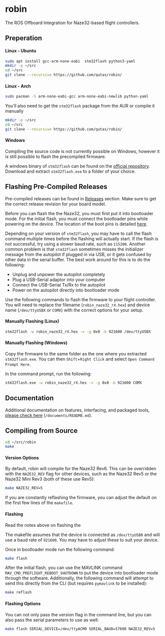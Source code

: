# robin
The ROS Offboard Integration for Naze32-based flight controllers.

## Preperation
#### Linux - Ubuntu
```sh
sudo apt install gcc-arm-none-eabi  stm32flash python3-yaml
mkdir -p ~/src
cd ~/src
git clone --recursive https://github.com/qutas/robin/
```

#### Linux - Arch
```sh
sudo pacman -S arm-none-eabi-gcc arm-none-eabi-newlib python-yaml
```
You'll also need to get the `stm32flash` package from the AUR or compile it manually

```sh
mkdir -p ~/src
cd ~/src
git clone --recursive https://github.com/qutas/robin/
```

#### Windows
Compiling the source code is not currently possible on Windows, however it is still possible to flash the precompiled firmware.

A windows binary of `stm32flash` can be found on the [official repository](https://sourceforge.net/projects/stm32flash/). Download and extract `stm32flash.exe` to a folder of your choice.

## Flashing Pre-Compiled Releases
Pre-compiled releases can be found in [Releases](https://github.com/qutas/robin/releases) section. Make sure to get the correct release revision for your board model.

Before you can flash the the Naze32, you must first put it into bootloader mode. For the initial flash, you must connect the bootloader pins while powering on the device. The location of the boot pins is detailed [here](documents/PINOUT.md).

Depending on your version of `stm32flash`, you may have to call the flash command multiple times before the flashing will actually start. If the flash is not successful, try using a slower baud rate, such as `115200`. Another common problem is that `stm32flash` sometimes misses the initializer message from the autopilot if plugged in via USB, or it gets confused by other data in the serial buffer. The best work around for this is to do the following:
- Unplug and unpower the autopilot completely
- Plug a USB-Serial adaptor into your computer
- Connect the USB-Serial Tx/Rx to the autopilot
- Power on the autopilot directly into bootloader mode

Use the following commands to flash the firmware to your flight controller. You will need to replace the filename (`robin_naze32_rX.hex`) and device name (`/dev/ttyUSBX` or `COMX`) with the correct options for your setup.

#### Manually Flashing (Linux)
```sh
stm32flash -w robin_naze32_rX.hex -v -g 0x0 -b 921600 /dev/ttyUSBX
```

#### Manually Flashing (Windows)
Copy the firmware to the same folder as the one where you extracted `stm32flash.exe`. You can then `Shift`+`Right Click` and select `Open Command Prompt Here`.

In the command prompt, run the following:
```sh
stm32flash.exe -w robin_naze32_rX.hex -v -g 0x0 -b 921600 COMX
```

## Documentation
Additional documentation on features, interfacing, and packaged tools, [please check here](documents/README.md) (`/documents/README.md`).

## Compiling from Source
```sh
cd ~/src/robin
make
```

#### Version Options
By default, robin will compile for the Naze32 Rev6. This can be overridden with the `NAZE32_REV` flag for other devices, such as the Naze32 Rev5 or the Naze32 Mini Rev3 (both of these use Rev5):
```sh
make NAZE32_REV=5
```

If you are constantly reflashing the firmware, you can adjust the default on the first few lines of the `makefile`.

#### Flashing

Read the notes above on flashing the

The makefile assumes that the device is connected as `/dev/ttyUSB0` and will use a baud rate of `921600`. You may have to adjust these to suit your device.

Once in bootloader mode run the following command:
```sh
make flash
```
After the initial flash, you can use the MAVLINK command `MAV_CMD_PREFLIGHT_REBOOT_SHUTDOWN` to put the device into bootloader mode through the software. Additionally, the following command will attempt to send this directly from the CLI (but requires `pymavlink` to be installed):
```sh
make reflash
```

#### Flashing Options
You can not only pass the version flag in the command line, but you can also pass the serial parameters to use as well:
```sh
make flash SERIAL_DEVICE=/dev/ttyACM0 SERIAL_BAUD=57600 NAZE32_REV=5
```







